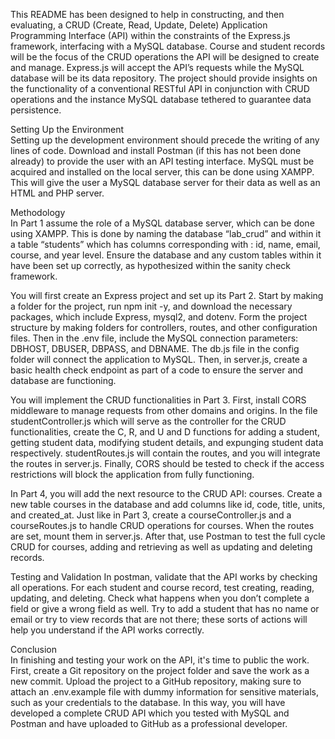 This README has been designed to help in constructing, and then evaluating, a CRUD (Create, Read, Update, Delete) Application Programming Interface (API) within the constraints of the Express.js framework, interfacing with a MySQL database. Course and student records will be the focus of the CRUD operations the API will be designed to create and manage. Express.js will accept the API’s requests while the MySQL database will be its data repository. The project should provide insights on the functionality of a conventional RESTful API in conjunction with CRUD operations and the instance MySQL database tethered to guarantee data persistence.  

Setting Up the Environment  
Setting up the development environment should precede the writing of any lines of code. Download and install Postman (if this has not been done already) to provide the user with an API testing interface. MySQL must be acquired and installed on the local server, this can be done using XAMPP. This will give the user a MySQL database server for their data as well as an HTML and PHP server.  

Methodology  
In Part 1 assume the role of a MySQL database server, which can be done using XAMPP. This is done by naming the database “lab_crud” and within it a table “students” which has columns corresponding with : id, name, email, course, and year level. Ensure the database and any custom tables within it have been set up correctly, as hypothesized within the sanity check framework.

You will first create an Express project and set up its Part 2. Start by making a folder for the project, run npm init -y, and download the necessary packages, which include Express, mysql2, and dotenv. Form the project structure by making folders for controllers, routes, and other configuration files. Then in the .env file, include the MySQL connection parameters: DBHOST, DBUSER, DBPASS, and DBNAME. The db.js file in the config folder will connect the application to MySQL. Then, in server.js, create a basic health check endpoint as part of a code to ensure the server and database are functioning.

You will implement the CRUD functionalities in Part 3. First, install CORS middleware to manage requests from other domains and origins. In the file studentController.js which will serve as the controller for the CRUD functionalities, create the C, R, and U and D functions for adding a student, getting student data, modifying student details, and expunging student data respectively. studentRoutes.js will contain the routes, and you will integrate the routes in server.js. Finally, CORS should be tested to check if the access restrictions will block the application from fully functioning.

In Part 4, you will add the next resource to the CRUD API: courses. Create a new table courses in the database and add columns like id, code, title, units, and created_at. Just like in Part 3, create a courseController.js and a courseRoutes.js to handle CRUD operations for courses. When the routes are set, mount them in server.js. After that, use Postman to test the full cycle CRUD for courses, adding and retrieving as well as updating and deleting records.

Testing and Validation
In postman, validate that the API works by checking all operations. For each student and course record, test creating, reading, updating, and deleting. Check what happens when you don’t complete a field or give a wrong field as well. Try to add a student that has no name or email or try to view records that are not there; these sorts of actions will help you understand if the API works correctly.

Conclusion  
In finishing and testing your work on the API, it's time to public the work. First, create a Git repository on the project folder and save the work as a new commit. Upload the project to a GitHub repository, making sure to attach an .env.example file with dummy information for sensitive materials, such as your credentials to the database. In this way, you will have developed a complete CRUD API which you tested with MySQL and Postman and have uploaded to GitHub as a professional developer.

